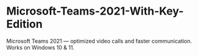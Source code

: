 # Microsoft-Teams-2021-With-Key-Edition
Microsoft Teams 2021 — optimized video calls and faster communication. Works on Windows 10 &amp; 11.
